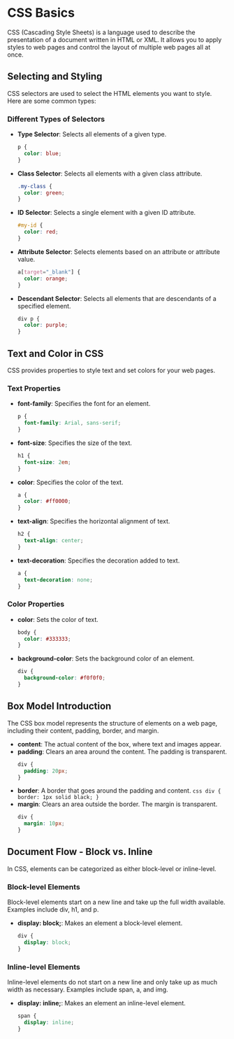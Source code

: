 # CSS Basics

CSS (Cascading Style Sheets) is a language used to describe the presentation of a document written in HTML or XML. It allows you to apply styles to web pages and control the layout of multiple web pages all at once.

## Selecting and Styling

CSS selectors are used to select the HTML elements you want to style. Here are some common types:

### Different Types of Selectors

- **Type Selector**: Selects all elements of a given type.
  ```css
  p {
    color: blue;
  }
  ```
- **Class Selector**: Selects all elements with a given class attribute.

  ```css
  .my-class {
    color: green;
  }
  ```

- **ID Selector**: Selects a single element with a given ID attribute.

  ```css
  #my-id {
    color: red;
  }
  ```

- **Attribute Selector**: Selects elements based on an attribute or attribute value.

  ```css
  a[target="_blank"] {
    color: orange;
  }
  ```

- **Descendant Selector**: Selects all elements that are descendants of a specified element.
  ```css
  div p {
    color: purple;
  }
  ```

## Text and Color in CSS

CSS provides properties to style text and set colors for your web pages.

### Text Properties

- **font-family**: Specifies the font for an element.
  ```css
  p {
    font-family: Arial, sans-serif;
  }
  ```
- **font-size**: Specifies the size of the text.
  ```css
  h1 {
    font-size: 2em;
  }
  ```
- **color**: Specifies the color of the text.
  ```css
  a {
    color: #ff0000;
  }
  ```
- **text-align**: Specifies the horizontal alignment of text.
  ```css
  h2 {
    text-align: center;
  }
  ```
- **text-decoration**: Specifies the decoration added to text.
  ```css
  a {
    text-decoration: none;
  }
  ```

### Color Properties

- **color**: Sets the color of text.
  ```css
  body {
    color: #333333;
  }
  ```
- **background-color**: Sets the background color of an element.
  ```css
  div {
    background-color: #f0f0f0;
  }
  ```

## Box Model Introduction

The CSS box model represents the structure of elements on a web page, including their content, padding, border, and margin.

- **content**: The actual content of the box, where text and images appear.
- **padding**: Clears an area around the content. The padding is transparent.
  ```css
  div {
    padding: 20px;
  }
  ```
- **border**: A border that goes around the padding and content.
  `css
div { border: 1px solid black; }
    `
- **margin**: Clears an area outside the border. The margin is transparent.
  ```css
  div {
    margin: 10px;
  }
  ```

## Document Flow - Block vs. Inline

In CSS, elements can be categorized as either block-level or inline-level.

### Block-level Elements

Block-level elements start on a new line and take up the full width available. Examples include div, h1, and p.

- **display: block;**: Makes an element a block-level element.
  ```css
  div {
    display: block;
  }
  ```

### Inline-level Elements

Inline-level elements do not start on a new line and only take up as much width as necessary. Examples include span, a, and img.

- **display: inline;**: Makes an element an inline-level element.
  ```css
  span {
    display: inline;
  }
  ```
